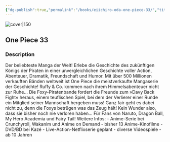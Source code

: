 ```yaml
---
{"dg-publish":true,"permalink":"/books/eiichiro-oda-one-piece-33/","title":"\"One Piece 33\"","tags":["manga","pirate","Fantasy"]}
---
```




![cover|150](http://books.google.com/books/content?id=F-skCgAAQBAJ&printsec=frontcover&img=1&zoom=1&edge=curl&source=gbs_api)

## One Piece 33

### Description

Der beliebteste Manga der Welt! Erlebe die Geschichte des zukünftigen Königs der Piraten in einer unvergleichlichen Geschichte voller Action, Abenteuer, Dramatik, Freundschaft und Humor. Mit über 500 Millionen verkauften Bänden weltweit ist One Piece die meistverkaufte Mangaserie der Geschichte! Ruffy & Co. kommen nach ihrem Himmelsabenteuer nicht zur Ruhe... Die Foxy-Piratenbande fordert die Freunde zum »Davy Back Fight« heraus, einem teuflischen Spiel, bei dem der Verlierer einer Runde ein Mitglied seiner Mannschaft hergeben muss! Ganz fair geht es dabei nicht zu, denn die Foxys betrügen was das Zeug hält! Kein Wunder also, dass sie bisher noch nie verloren haben... Für Fans von Naruto, Dragon Ball, My Hero Academia und Fairy Tail! Weitere Infos: - Anime-Serie bei Crunchyroll, Wakanim und Anime on Demand - bisher 13 Anime-Kinofilme - DVD/BD bei Kazé - Live-Action-Netflixserie geplant - diverse Videospiele - ab 10 Jahren
```